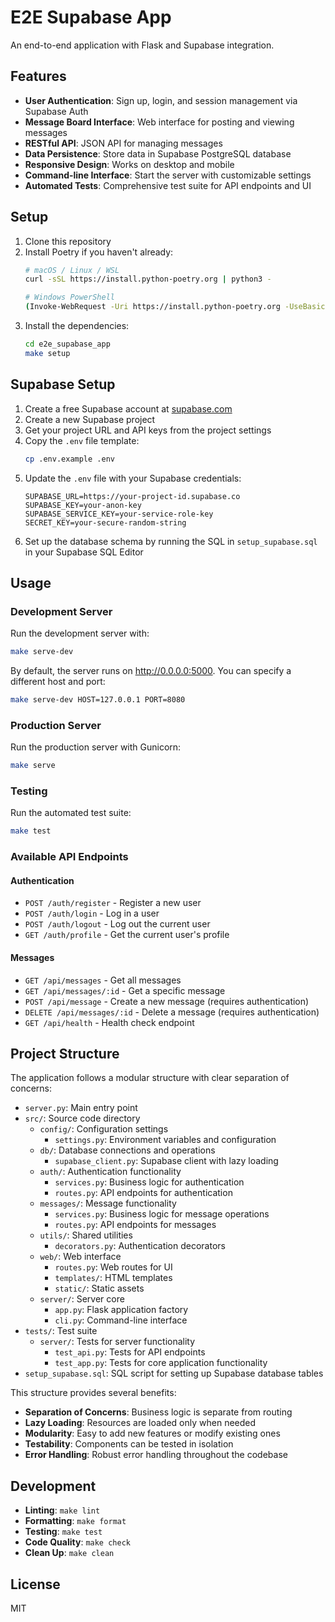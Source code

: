 # E2E Supabase App

An end-to-end application with Flask and Supabase integration.

## Features

- **User Authentication**: Sign up, login, and session management via Supabase Auth
- **Message Board Interface**: Web interface for posting and viewing messages
- **RESTful API**: JSON API for managing messages
- **Data Persistence**: Store data in Supabase PostgreSQL database
- **Responsive Design**: Works on desktop and mobile
- **Command-line Interface**: Start the server with customizable settings
- **Automated Tests**: Comprehensive test suite for API endpoints and UI

## Setup

1. Clone this repository
2. Install Poetry if you haven't already:
   ```bash
   # macOS / Linux / WSL
   curl -sSL https://install.python-poetry.org | python3 -
   
   # Windows PowerShell
   (Invoke-WebRequest -Uri https://install.python-poetry.org -UseBasicParsing).Content | python -
   ```
3. Install the dependencies:
   ```bash
   cd e2e_supabase_app
   make setup
   ```

## Supabase Setup

1. Create a free Supabase account at [supabase.com](https://supabase.com)
2. Create a new Supabase project
3. Get your project URL and API keys from the project settings
4. Copy the `.env` file template:
   ```bash
   cp .env.example .env
   ```
5. Update the `.env` file with your Supabase credentials:
   ```
   SUPABASE_URL=https://your-project-id.supabase.co
   SUPABASE_KEY=your-anon-key
   SUPABASE_SERVICE_KEY=your-service-role-key
   SECRET_KEY=your-secure-random-string
   ```
6. Set up the database schema by running the SQL in `setup_supabase.sql` in your Supabase SQL Editor

## Usage

### Development Server

Run the development server with:

```bash
make serve-dev
```

By default, the server runs on http://0.0.0.0:5000. You can specify a different host and port:

```bash
make serve-dev HOST=127.0.0.1 PORT=8080
```

### Production Server

Run the production server with Gunicorn:

```bash
make serve
```

### Testing

Run the automated test suite:

```bash
make test
```

### Available API Endpoints

#### Authentication
- `POST /auth/register` - Register a new user
- `POST /auth/login` - Log in a user
- `POST /auth/logout` - Log out the current user
- `GET /auth/profile` - Get the current user's profile

#### Messages
- `GET /api/messages` - Get all messages
- `GET /api/messages/:id` - Get a specific message
- `POST /api/message` - Create a new message (requires authentication)
- `DELETE /api/messages/:id` - Delete a message (requires authentication)
- `GET /api/health` - Health check endpoint

## Project Structure

The application follows a modular structure with clear separation of concerns:

- `server.py`: Main entry point
- `src/`: Source code directory
  - `config/`: Configuration settings
    - `settings.py`: Environment variables and configuration
  - `db/`: Database connections and operations
    - `supabase_client.py`: Supabase client with lazy loading
  - `auth/`: Authentication functionality
    - `services.py`: Business logic for authentication
    - `routes.py`: API endpoints for authentication
  - `messages/`: Message functionality
    - `services.py`: Business logic for message operations
    - `routes.py`: API endpoints for messages
  - `utils/`: Shared utilities
    - `decorators.py`: Authentication decorators
  - `web/`: Web interface
    - `routes.py`: Web routes for UI
    - `templates/`: HTML templates
    - `static/`: Static assets
  - `server/`: Server core
    - `app.py`: Flask application factory
    - `cli.py`: Command-line interface
- `tests/`: Test suite
  - `server/`: Tests for server functionality
    - `test_api.py`: Tests for API endpoints
    - `test_app.py`: Tests for core application functionality
- `setup_supabase.sql`: SQL script for setting up Supabase database tables

This structure provides several benefits:
- **Separation of Concerns**: Business logic is separate from routing
- **Lazy Loading**: Resources are loaded only when needed
- **Modularity**: Easy to add new features or modify existing ones
- **Testability**: Components can be tested in isolation
- **Error Handling**: Robust error handling throughout the codebase

## Development

- **Linting**: `make lint`
- **Formatting**: `make format`
- **Testing**: `make test`
- **Code Quality**: `make check`
- **Clean Up**: `make clean`

## License

MIT